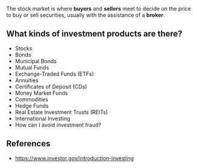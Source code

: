 The stock market is where **buyers** and **sellers** meet to decide on the price to buy or sell securities, usually with the assistance of a **broker**.

## What kinds of investment products are there?

-   Stocks
-   Bonds
-   Municipal Bonds
-   Mutual Funds
-   Exchange-Traded Funds (ETFs)
-   Annuities
-   Certificates of Deposit (CDs)
-   Money Market Funds
-   Commodities
-   Hedge Funds
-   Real Estate Investment Trusts (REITs)
-   International Investing
-   How can I avoid investment fraud?

## References

-   <https://www.investor.gov/introduction-investing>
